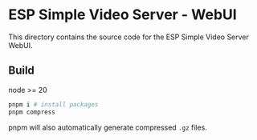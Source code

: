 # ESP Simple Video Server - WebUI

This directory contains the source code for the ESP Simple Video Server WebUI.

## Build

node >= 20

```bash
pnpm i # install packages
pnpm compress
```

pnpm will also automatically generate compressed `.gz` files.
